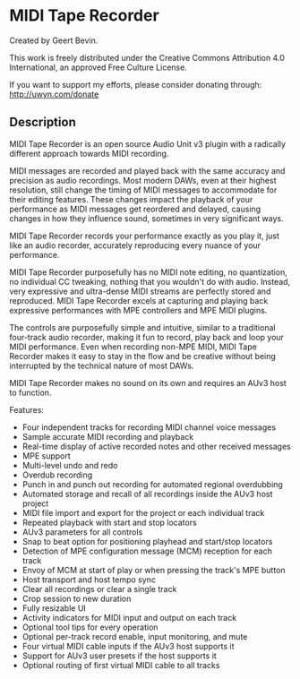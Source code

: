 # MIDI Tape Recorder

Created by Geert Bevin.

This work is freely distributed under the Creative Commons Attribution 4.0 International, an approved Free Culture License.

If you want to support my efforts, please consider donating through:
http://uwyn.com/donate

## Description

MIDI Tape Recorder is an open source Audio Unit v3 plugin with a radically different approach towards MIDI recording.

MIDI messages are recorded and played back with the same accuracy and precision as audio recordings. Most modern DAWs, even at their highest resolution, still change the timing of MIDI messages to accommodate for their editing features. These changes impact the playback of your performance as MIDI messages get reordered and delayed, causing changes in how they influence sound, sometimes in very significant ways.

MIDI Tape Recorder records your performance exactly as you play it, just like an audio recorder, accurately reproducing every nuance of your performance.

MIDI Tape Recorder purposefully has no MIDI note editing, no quantization, no individual CC tweaking, nothing that you wouldn't do with audio. Instead, very expressive and ultra-dense MIDI streams are perfectly stored and reproduced. MIDI Tape Recorder excels at capturing and playing back expressive performances with MPE controllers and MPE MIDI plugins.

The controls are purposefully simple and intuitive, similar to a traditional four-track audio recorder, making it fun to record, play back and loop your MIDI performance. Even when recording non-MPE MIDI, MIDI Tape Recorder makes it easy to stay in the flow and be creative without being interrupted by the technical nature of most DAWs.

MIDI Tape Recorder makes no sound on its own and requires an AUv3 host to function.

Features:

* Four independent tracks for recording MIDI channel voice messages
* Sample accurate MIDI recording and playback
* Real-time display of active recorded notes and other received messages
* MPE support
* Multi-level undo and redo
* Overdub recording
* Punch in and punch out recording for automated regional overdubbing
* Automated storage and recall of all recordings inside the AUv3 host project
* MIDI file import and export for the project or each individual track
* Repeated playback with start and stop locators
* AUv3 parameters for all controls
* Snap to beat option for positioning playhead and start/stop locators
* Detection of MPE configuration message (MCM) reception for each track
* Envoy of MCM at start of play or when pressing the track's MPE button
* Host transport and host tempo sync
* Clear all recordings or clear a single track
* Crop session to new duration
* Fully resizable UI
* Activity indicators for MIDI input and output on each track
* Optional tool tips for every operation
* Optional per-track record enable, input monitoring, and mute
* Four virtual MIDI cable inputs if the AUv3 host supports it
* Support for AUv3 user presets if the host supports it
* Optional routing of first virtual MIDI cable to all tracks